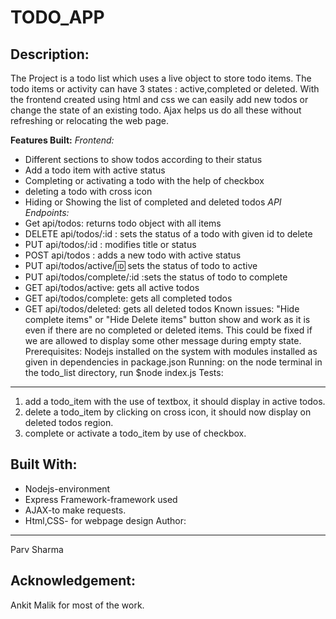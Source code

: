 TODO_APP
==============
Description:
--------------
The Project is a todo list which uses a live object to store todo items. 
The todo items or activity can have 3 states : active,completed or deleted.
With the frontend created using html and css we can easily add new todos or change the state of an existing todo.
Ajax helps us do all these without refreshing or relocating the web page.

**Features Built:**
*Frontend:*
- Different sections to show todos according to their status
- Add a todo item with active status
- Completing or activating a todo with the help of checkbox
- deleting a todo with cross icon
- Hiding or Showing the list of completed and deleted todos
*API Endpoints:* 
- Get api/todos: returns todo object with all items
- DELETE api/todos/:id : sets the status of a todo with given id to delete
- PUT api/todos/:id : modifies title or status
- POST api/todos : adds a new todo with active status
- PUT api/todos/active/:id: sets the status of todo to active
- PUT api/todos/complete/:id :sets the status of todo to complete
- GET api/todos/active: gets all active todos
- GET api/todos/complete: gets all completed todos
- GET api/todos/deleted: gets all deleted todos
Known issues:
"Hide complete items" or "Hide Delete items" button show and work as it is even if there are no completed or deleted items. 
This could be fixed if we are allowed to display some other message during empty state.
Prerequisites:
Nodejs installed on the system with modules installed as given in dependencies in package.json
Running:
on the node terminal in the todo_list directory,
run $node index.js
Tests:
--------------
1. add a todo_item with the use of textbox, it should display in active todos.
2. delete a todo_item by clicking on cross icon, it should now display on deleted todos region.
3. complete or activate a todo_item by use of checkbox.

Built With:
--------------
- Nodejs-environment
- Express Framework-framework used
- AJAX-to make requests.
- Html,CSS- for webpage design
Author:
--------------
Parv Sharma

Acknowledgement: 
--------------
Ankit Malik for most of the work.
